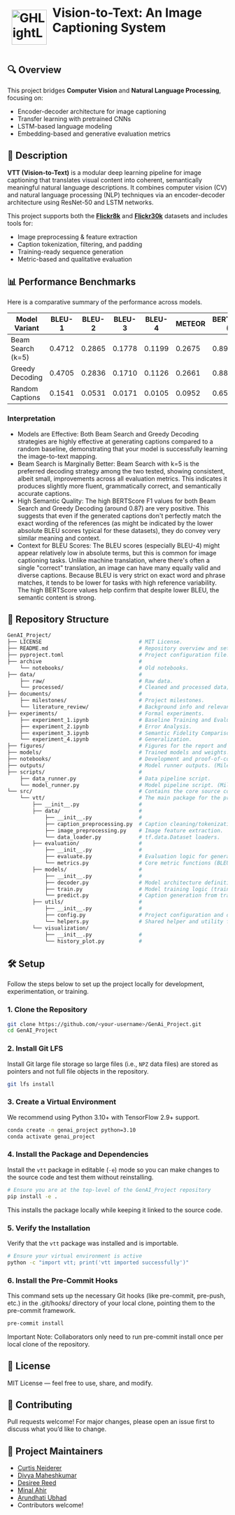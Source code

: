 <h1>
    <img src="./vtt_logo.png" alt="GHLightLogo" align="left" alt="Sample Image" class="image-left" width="80" height="80" style="padding: 10px;"/>
    Vision-to-Text: An Image Captioning System
</h1>
<br>

## 🔍 Overview

This project bridges **Computer Vision** and **Natural Language Processing**, focusing on:

- Encoder-decoder architecture for image captioning
- Transfer learning with pretrained CNNs
- LSTM-based language modeling
- Embedding-based and generative evaluation metrics

## 📌 Description

**VTT (Vision-to-Text)** is a modular deep learning pipeline for image captioning that translates visual content into coherent, semantically meaningful natural language descriptions. It combines computer vision (CV) and natural language processing (NLP) techniques via an encoder-decoder architecture using ResNet-50 and LSTM networks.

This project supports both the **[Flickr8k](https://www.kaggle.com/datasets/adityajn105/flickr8k)** and **[Flickr30k](https://www.kaggle.com/datasets/awsaf49/flickr30k-dataset)** datasets and includes tools for:

- Image preprocessing & feature extraction
- Caption tokenization, filtering, and padding
- Training-ready sequence generation
- Metric-based and qualitative evaluation

## 📊 Performance Benchmarks

Here is a comparative summary of the performance across models.

| Model Variant     | BLEU-1 | BLEU-2 | BLEU-3 | BLEU-4 | METEOR | BERTScore (P) | BERTScore (R) | BERTScore (F1) |
| ----------------- | ------ | ------ | ------ | ------ | ------ | ------------- | ------------- | -------------- |
| Beam Search (k=5) | 0.4712 | 0.2865 | 0.1778 | 0.1199 | 0.2675 | 0.8906        | 0.8552        | 0.8725         |
| Greedy Decoding   | 0.4705 | 0.2836 | 0.1710 | 0.1126 | 0.2661 | 0.8854        | 0.8552        | 0.8699         |
| Random Captions   | 0.1541 | 0.0531 | 0.0171 | 0.0105 | 0.0952 | 0.6542        | 0.5194        | 0.5674         |

### Interpretation

- Models are Effective: Both Beam Search and Greedy Decoding strategies are highly effective at generating captions compared to a random baseline, demonstrating that your model is successfully learning the image-to-text mapping.
- Beam Search is Marginally Better: Beam Search with k=5 is the preferred decoding strategy among the two tested, showing consistent, albeit small, improvements across all evaluation metrics. This indicates it produces slightly more fluent, grammatically correct, and semantically accurate captions.
- High Semantic Quality: The high BERTScore F1 values for both Beam Search and Greedy Decoding (around 0.87) are very positive. This suggests that even if the generated captions don't perfectly match the exact wording of the references (as might be indicated by the lower absolute BLEU scores typical for these datasets), they do convey very similar meaning and context.
- Context for BLEU Scores: The BLEU scores (especially BLEU-4) might appear relatively low in absolute terms, but this is common for image captioning tasks. Unlike machine translation, where there's often a single "correct" translation, an image can have many equally valid and diverse captions. Because BLEU is very strict on exact word and phrase matches, it tends to be lower for tasks with high reference variability. The high BERTScore values help confirm that despite lower BLEU, the semantic content is strong.

## 📁 Repository Structure

```bash
GenAI_Project/
├── LICENSE                               # MIT License.
├── README.md                             # Repository overview and setup.
├── pyproject.toml                        # Project configuration file.
├── archive                               # 
    └── notebooks/                        # Old notebooks.
├── data/                                 # 
    ├── raw/                              # Raw data.
    └── processed/                        # Cleaned and processed data; tokenizers.
├── documents/                            # 
    ├── milestones/                       # Project milestones.
    └── literature_review/                # Background info and relevant papers.
├── experiments/                          # Formal experiments.
    ├── experiment_1.ipynb                # Baseline Training and Evaluation. 
    ├── experiment_2.ipynb                # Error Analysis. 
    ├── experiment_3.ipynb                # Semantic Fidelity Comparison. 
    └── experiment_4.ipynb                # Generalization. 
├── figures/                              # Figures for the report and presentation.
├── models/                               # Trained models and weights.
├── notebooks/                            # Development and proof-of-concept notebooks.
├── outputs/                              # Model runner outputs. (Milestone 3)
├── scripts/                              # 
    ├── data_runner.py                    # Data pipeline script.
    └── model_runner.py                   # Model pipeline script. (Milestone 3)
└── src/                                  # Contains the core source code.
    └── vtt/                              # The main package for the project.
        ├── __init__.py                   #
        ├── data/                         #
            ├── __init__.py               #
            ├── caption_preprocessing.py  # Caption cleaning/tokenization.
            ├── image_preprocessing.py    # Image feature extraction.
            └── data_loader.py            # tf.data.Dataset loaders.
        ├── evaluation/                   #
            ├── __init__.py               #
            ├── evaluate.py               # Evaluation logic for generated captions.
            └── metrics.py                # Core metric functions (BLEU, METEOR, BERTScore, etc.)
        ├── models/                       #
            ├── __init__.py               #
            ├── decoder.py                # Model architecture definitions.
            ├── train.py                  # Model training logic (training loop, checkpoint saving, etc.)     
            └── predict.py                # Caption generation from trained model.
        ├── utils/                        # 
            ├── __init__.py               #
            ├── config.py                 # Project configuration and dependencies.
            └── helpers.py                # Shared helper and utility functions.
        └── visualization/
            ├── __init__.py               #
            └── history_plot.py           #
```

## 🛠 Setup

Follow the steps below to set up the project locally for development, experimentation, or training.

### 1. Clone the Repository

```bash
git clone https://github.com/<your-username>/GenAi_Project.git
cd GenAI_Project
```

### 2. Install Git LFS

Install Git large file storage so large files (i.e., `NPZ` data files) are stored as pointers and not full file objects in the repository.

```bash
git lfs install
```

### 3. Create a Virtual Environment

We recommend using Python 3.10+ with TensorFlow 2.9+ support.

```bash
conda create -n genai_project python=3.10
conda activate genai_project
```

### 4. Install the Package and Dependencies

Install the `vtt` package in editable (`-e`) mode so you can make changes to the source code and test them without reinstalling.

```bash
# Ensure you are at the top-level of the GenAI_Project repository
pip install -e .
```

This installs the package locally while keeping it linked to the source code.

### 5. Verify the Installation

Verify that the `vtt` package was installed and is importable.

```bash
# Ensure your virtual environment is active
python -c "import vtt; print('vtt imported successfully')"
```

### 6. Install the Pre-Commit Hooks

This command sets up the necessary Git hooks (like pre-commit, pre-push, etc.) in the .git/hooks/ directory of your local clone, pointing them to the pre-commit framework.

```bash
pre-commit install
```

Important Note: Collaborators only need to run pre-commit install once per local clone of the repository.

## 📄 License

MIT License — feel free to use, share, and modify.

## 🤝 Contributing

Pull requests welcome! For major changes, please open an issue first to discuss what you’d like to change.

## 🧠 Project Maintainers

- [Curtis Neiderer](mailto:neiderer.c@northeastern.edu)
- [Divya Maheshkumar](maheshkumar.d@northeastern.edu)
- [Desiree Reed](reed.des@northeastern.edu)
- [Minal Ahir](ahir.m@northeastern.edu")
- [Arundhati Ubhad]("ubhad.a@northeastern.edu")
- Contributors welcome!
